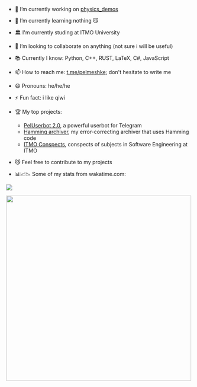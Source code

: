 - 🔭 I’m currently working on [physics_demos](https://github.com/pelmesh619/physics_demos)
- 🌱 I’m currently learning nothing 😼
- 🏛️ I'm currently studing at ITMO University
- 👯 I’m looking to collaborate on anything (not sure i will be useful)
- 📚 Currently I know: Python, C++, RUST, LaTeX, C#, JavaScript
- 📫 How to reach me: [t.me/pelmeshke](https://t.me/pelmeshke); don't hesitate to write me
- 😄 Pronouns: he/he/he
- ⚡ Fun fact: i like qiwi

- 🏆 My top projects:

  * [PelUserbot 2.0](https://github.com/pelmesh619/PelUserbot-2.0), a powerful userbot for Telegram
  * [Hamming archiver](https://github.com/pelmesh619/my_archiver), my error-correcting archiver that uses Hamming code
  * [ITMO Conspects](https://github.com/pelmesh619/itmo_conspects), conspects of subjects in Software Engineering at ITMO

- 😼 Feel free to contribute to my projects

- 📊📈📉 Some of my stats from wakatime.com:

<a href="https://wakatime.com"><img src="https://wakatime.com/share/@07cfd484-7ada-46d4-9b0a-1ca1a8a3fcf9/e7deb223-b0a5-4ccd-9c8f-05505a2883b9.png"/></a>

<a href="https://wakatime.com"><img src="https://wakatime.com/share/@07cfd484-7ada-46d4-9b0a-1ca1a8a3fcf9/bed695cd-aad6-410f-8e36-5bdb22c1e59b.png" width="500px"/></a>
